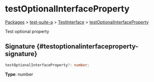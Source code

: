# testOptionalInterfaceProperty

[Packages](/) \> [test-suite-a](/test-suite-a/) \> [TestInterface](/test-suite-a/testinterface-interface/) \> [testOptionalInterfaceProperty](/test-suite-a/testinterface-interface/testoptionalinterfaceproperty-propertysignature)

Test optional property

## Signature {#testoptionalinterfaceproperty-signature}

```typescript
testOptionalInterfaceProperty?: number;
```

**Type**: number

